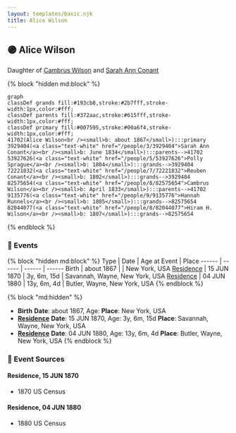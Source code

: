 ```yaml
---
layout: templates/basic.njk
title: Alice Wilson
---
```

## 🟣 Alice Wilson

Daughter of [Cambrus Wilson](/people/8/82575654) and [Sarah Ann Conant](/people/3/3929404)

{% block "hidden md:block" %}
```mermaid
graph
classDef grands fill:#193cb8,stroke:#2b7fff,stroke-width:1px,color:#fff;
classDef parents fill:#372aac,stroke:#615fff,stroke-width:1px,color:#fff;
classDef primary fill:#007595,stroke:#00a6f4,stroke-width:1px,color:#fff;
41702(Alice Wilson<br /><small>b: about 1867</small>):::primary
3929404(<a class="text-white" href="/people/3/3929404">Sarah Ann Conant</a><br /><small>b: June 1834</small>):::parents-->41702
53927626(<a class="text-white" href="/people/5/53927626">Polly Sprague</a><br /><small>b: 1804</small>):::grands-->3929404
72221832(<a class="text-white" href="/people/7/72221832">Reuben Conant</a><br /><small>b: 1802</small>):::grands-->3929404
82575654(<a class="text-white" href="/people/8/82575654">Cambrus Wilson</a><br /><small>b: April 1833</small>):::parents-->41702
9135776(<a class="text-white" href="/people/9/9135776">Hannah Runnels</a><br /><small>b: 1805</small>):::grands-->82575654
82044077(<a class="text-white" href="/people/8/82044077">Hiram H. Wilson</a><br /><small>b: 1807</small>):::grands-->82575654
```
{% endblock %}

### 📆 Events

{% block "hidden md:block" %}
Type | Date | Age at Event | Place
------ | ------ | ------ | ------
Birth | about 1867 |  | New York, USA
[Residence](#event-event-0) | 15 JUN 1870 | 3y, 6m, 15d | Savannah, Wayne, New York, USA
[Residence](#event-event-1) | 04 JUN 1880 | 13y, 6m, 4d | Butler, Wayne, New York, USA
{% endblock %}

{% block "md:hidden" %}
- **Birth**
**Date**: about 1867, Age:
**Place**: New York, USA
- **[Residence](#event-event-0)**
**Date**: 15 JUN 1870, Age: 3y, 6m, 15d
**Place**: Savannah, Wayne, New York, USA
- **[Residence](#event-event-1)**
**Date**: 04 JUN 1880, Age: 13y, 6m, 4d
**Place**: Butler, Wayne, New York, USA
{% endblock %}

### 📰 Event Sources

#### <a id="event-event-0"></a> Residence, 15 JUN 1870
* 1870 US Census

#### <a id="event-event-1"></a> Residence, 04 JUN 1880
* 1880 US Census
